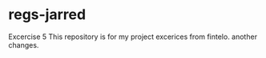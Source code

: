 # regs-jarred
Excercise 5
This repository is for my project excerices from fintelo.
another changes.
